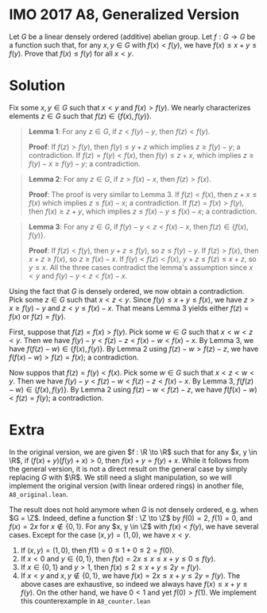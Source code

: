 # IMO 2017 A8, Generalized Version

Let $G$ be a linear densely ordered (additive) abelian group.
Let $f : G \to G$ be a function such that, for any $x, y \in G$ with $f(x) < f(y)$, we have $f(x) \leq x + y \leq f(y)$.
Prove that $f(x) \leq f(y)$ for all $x < y$.



# Solution

Fix some $x, y \in G$ such that $x < y$ and $f(x) > f(y)$.
We nearly characterizes elements $z \in G$ such that $f(z) \in \{f(x), f(y)\}$.

> __Lemma 1__:
> For any $z \in G$, if $z < f(y) - y$, then $f(z) < f(y)$.
>
> __Proof__:
> If $f(z) > f(y)$, then $f(y) \leq y + z$ which implies $z \geq f(y) - y$; a contradiction.
> If $f(z) = f(y) < f(x)$, then $f(y) \leq z + x$, which implies $z \geq f(y) - x \geq f(y) - y$; a contradiction.

> __Lemma 2__:
> For any $z \in G$, if $z > f(x) - x$, then $f(z) > f(x)$.
>
> __Proof__:
> The proof is very similar to Lemma 3.
> If $f(z) < f(x)$, then $z + x \leq f(x)$ which implies $z \leq f(x) - x$; a contradiction.
> If $f(z) = f(x) > f(y)$, then $f(x) \geq z + y$, which implies $z \leq f(x) - y \leq f(x) - x$; a contradiction.

> __Lemma 3__:
> For any $z \in G$, if $f(y) - y < z < f(x) - x$, then $f(z) \in \{f(x), f(y)\}$.
>
> __Proof__:
> If $f(z) < f(y)$, then $y + z \leq f(y)$, so $z \leq f(y) - y$.
> If $f(z) > f(x)$, then $x + z \geq f(x)$, so $z \geq f(x) - x$.
> If $f(y) < f(z) < f(x)$, $y + z \leq f(z) \leq x + z$, so $y \leq x$.
> All the three cases contradict the lemma's assumption since $x < y$ and $f(y) - y < z < f(x) - x$.

Using the fact that $G$ is densely ordered, we now obtain a contradiction.
Pick some $z \in G$ such that $x < z < y$.
Since $f(y) \leq x + y \leq f(x)$, we have $z > x \geq f(y) - y$ and $z < y \leq f(x) - x$.
That means Lemma 3 yields either $f(z) = f(x)$ or $f(z) = f(y)$.

First, suppose that $f(z) = f(x) > f(y)$.
Pick some $w \in G$ such that $x < w < z < y$.
Then we have $f(y) - y < f(z) - z < f(x) - w < f(x) - x$.
By Lemma 3, we have $f(f(z) - w) \in \{f(x), f(y)\}$.
By Lemma 2 using $f(z) - w > f(z) - z$, we have $f(f(x) - w) > f(z) = f(x)$; a contradiction.

Now suppos that $f(z) = f(y) < f(x)$.
Pick some $w \in G$ such that $x < z < w < y$.
Then we have $f(y) - y < f(z) - w < f(z) - z < f(x) - x$.
By Lemma 3, $f(f(z) - w) \in \{f(x), f(y)\}$.
By Lemma 2 using $f(z) - w < f(z) - z$, we have $f(f(x) - w) < f(z) = f(y)$; a contradiction.



# Extra

In the original version, we are given $f : \R \to \R$ such that for any $x, y \in \R$, if $(f(x) + y)(f(y) + x) > 0$, then $f(x) + y = f(y) + x$.
While it follows from the general version, it is not a direct result on the general case by simply replacing $G$ with $\R$.
We still need a slight manipulation, so we will implement the original version (with linear ordered rings) in another file, `A8_original.lean`.

The result does not hold anymore when $G$ is not densely ordered, e.g. when $G = \Z$.
Indeed, define a function $f : \Z \to \Z$ by $f(0) = 2$, $f(1) = 0$, and $f(x) = 2x$ for $x \notin \{0, 1\}$.
For any $x, y \in \Z$ with $f(x) < f(y)$, we have several cases.
Except for the case $(x, y) = (1, 0)$, we have $x < y$.
1. If $(x, y) = (1, 0)$, then $f(1) = 0 \leq 1 + 0 \leq 2 = f(0)$.
2. If $x < 0$ and $y \in \{0, 1\}$, then $f(x) = 2x \leq x \leq x + y \leq 0 \leq f(y)$.
3. If $x \in \{0, 1\}$ and $y > 1$, then $f(x) \leq 2 \leq x + y \leq 2y = f(y)$.
4. If $x < y$ and $x, y \notin \{0, 1\}$, we have $f(x) = 2x \leq x + y \leq 2y = f(y)$.
The above cases are exhaustive, so indeed we always have $f(x) \leq x + y \leq f(y)$.
On the other hand, we have $0 < 1$ and yet $f(0) > f(1)$.
We implement this counterexample in `A8_counter.lean`
